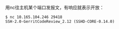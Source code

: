 用nc往主机某个端口发报文，有响应就表示开放：
```
$ nc 10.165.104.246 29418
SSH-2.0-GerritCodeReview_2.12 (SSHD-CORE-0.14.0)
```
